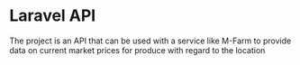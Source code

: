 # Laravel API
 The project is an API that can be used with a service like M-Farm to provide data on current market prices for produce with regard to the location
